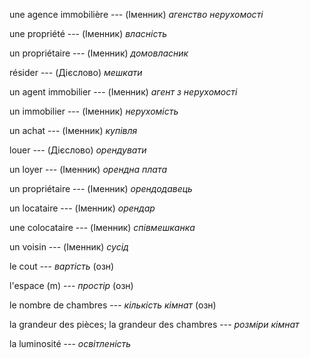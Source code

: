 une agence immobilière --- (Іменник)
*агенство нерухомості*



une propriété --- (Іменник)
*власність*



un propriétaire --- (Іменник)
*домовласник*



résider --- (Дієслово)
*мешкати*



un agent immobilier --- (Іменник)
*агент з нерухомості*



un immobilier --- (Іменник)
*нерухомість*



un achat --- (Іменник)
*купівля*



louer --- (Дієслово)
*орендувати*



un loyer --- (Іменник)
*орендна плата*



un propriétaire --- (Іменник)
*орендодавець*



un locataire --- (Іменник)
*орендар*



une colocataire --- (Іменник)
*співмешканка*



un voisin --- (Іменник)
*сусід*



le cout --- *вартість*
(озн)



l'espace (m) --- *простір*
(озн)



le nombre de chambres --- *кількість кімнат*
(озн)



la grandeur des pièces; la grandeur des chambres --- *розміри кімнат*



la luminosité --- *освітленість*